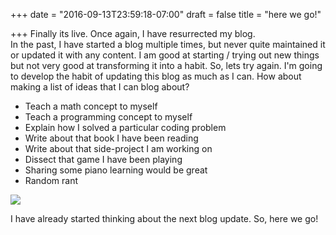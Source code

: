 +++
date = "2016-09-13T23:59:18-07:00"
draft = false
title = "here we go!"

+++
Finally its live. Once again, I have resurrected my blog. <br />
In the past, I have started a blog multiple times, but never quite maintained it or updated it with any content.
I am good at starting / trying out new things but not very good at transforming it into a habit.
So, lets try again.
I'm going to develop the habit of updating this blog as much as I can.
How about making a list of ideas that I can blog about?

- Teach a math concept to myself
- Teach a programming concept to myself
- Explain how I solved a particular coding problem
- Write about that book I have been reading
- Write about that side-project I am working on
- Dissect that game I have been playing
- Sharing some piano learning would be great
- Random rant

![](/img/determined.png)

I have already started thinking about the next blog update. So, here we go!